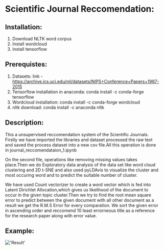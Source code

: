 
#  Scientific Journal Reccomendation:

## Installation: 
1. Download NLTK word corpus
2. Install wordcloud
3. Install tensorflow 

## Prerequistes:
1. Datasets:
link - https://archive.ics.uci.edu/ml/datasets/NIPS+Conference+Papers+1987-2015
2. Tensorflow installation in anaconda:
conda install -c conda-forge tensorflow
3. Wordcloud installation:
conda install -c conda-forge wordcloud 
4. nltk download:
conda install -c anaconda nltk 

##  Description:
This a unsupervised reccomendation system of the Scientific Journals. Firstly we have imported the libraries and dataset processed the raw text and saved the process dataset into a new csv file.All this operation is done in journal_reccomendataion_1.ipynb

On the second file, operations like removing missing values takes place.Then we do Exploratory data analysis of the data set like word cloud clustering and 2D t-SNE and also used pyLDAvis to visualize the cluster and most occuring word and to predict the suitable number of cluster.

We have used  Count vectorizer to create a word vector which is fed into Latent Dirichlet Allocation,which gives us likelihood of the document to occur in the given topic cluster.Then we try to find the root mean square error to predict between the given document with all other document as a result we get the R.M.S Error for every comparation. We sort the given error in ascending order and reccomend 10 least errorneous title as a reference for the research paper along with error value.

## Example:
!['Result']('/images/crop.png')
